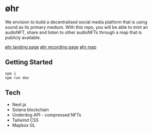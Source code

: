 # øhr

We envision to build a decentralised social media platform that is using sound as its primary medium.
With this repo, you will be able to mint an audioNFT, share and listen to other audioNFTs through a map that is publicly available.

[øhr landing page](https://github.com/noamrubin22/ohr_xyz/blob/1bb1a3eab9f7fcbbc0948a14e8576e53147a8cd9/public/landing-screenshot.png)
[øhr recording page](https://github.com/noamrubin22/ohr_xyz/blob/1bb1a3eab9f7fcbbc0948a14e8576e53147a8cd9/public/record-screenshot.png)
[øhr map](https://github.com/noamrubin22/ohr_xyz/blob/1bb1a3eab9f7fcbbc0948a14e8576e53147a8cd9/public/map-screenshot.png)

## Getting Started

```
npm i
npm run dev
```

## Tech

- Next.js
- Solana blockchain
- Underdog API - compressed NFTs
- Tailwind CSS
- Mapbox GL
